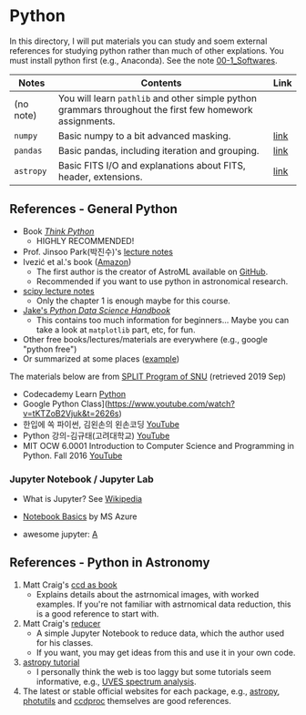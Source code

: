# Python

In this directory, I will put materials you can study and soem external references for studying python rather than much of other explations. You must install python first (e.g., Anaconda). See the note [00-1_Softwares](https://github.com/ysBach/AO2019/blob/master/Notebooks/00-1_Softwares.md).



| Notes       | Contents                                                     | Link                                                         |
| ----------- | ------------------------------------------------------------ | ------------------------------------------------------------ |
| (no note)   | You will learn ``pathlib`` and other simple python grammars throughout the first few homework assignments. |                                                              |
| ``numpy``   | Basic numpy to a bit advanced masking.                       | [link](https://nbviewer.jupyter.org/github/ysBach/AO2019/blob/master/Notebooks/python_prep/01-numpy.ipynb) |
| ``pandas``  | Basic pandas, including iteration and grouping.              | [link](https://nbviewer.jupyter.org/github/ysBach/AO2019/blob/master/Notebooks/python_prep/02-pandas.ipynb) |
| ``astropy`` | Basic FITS I/O and explanations about FITS, header, extensions. | [link](https://nbviewer.jupyter.org/github/ysBach/AO2019/blob/master/Notebooks/python_prep/03-FITS_and_astropy.ipynb) |

## References - General Python

* Book [_Think Python_](https://greenteapress.com/wp/think-python-2e/) 
  * HIGHLY RECOMMENDED!
* Prof. Jinsoo Park(박진수)'s [lecture notes](https://github.com/jinsooya/lecture-notes)
* Ivezić et al.'s book ([Amazon](https://www.amazon.com/Statistics-Mining-Machine-Learning-Astronomy/dp/0691198306/)) 
  * The first author is the creator of AstroML available on [GitHub](https://github.com/astroML/astroML).
  * Recommended if you want to use python in astronomical research.
* [scipy lecture notes](https://scipy-lectures.org/)
  * Only the chapter 1 is enough maybe for this course.
* [Jake's _Python Data Science Handbook_](https://github.com/jakevdp/PythonDataScienceHandbook/tree/master/) 
  * This contains too much information for beginners... Maybe you can take a look at ``matplotlib`` part, etc, for fun.
* Other free books/lectures/materials are everywhere (e.g., google "python free")
* Or summarized at some places ([example](https://www.techrepublic.com/resource-library/whitepapers/getting-started-with-python-a-list-of-free-resources/#ftag=CAD-00-10aag7f))



The materials below are from [SPLIT Program of SNU](https://eng.snu.ac.kr/reserve/split-program) (retrieved 2019 Sep)

* Codecademy Learn [Python](https://www.codecademy.com/learn/learn-python)
* Google Python Class](https://www.youtube.com/watch?v=tKTZoB2Vjuk&t=2626s)
* 한입에 쏙 파이썬, 김왼손의 왼손코딩 [YouTube](https://www.youtube.com/playlist?list=PLGPF8gvWLYyontH0PECIUFFUdvATXWQEL)
* Python 강의-김규태(고려대학교) [YouTube](https://www.youtube.com/playlist?list=PLB2ZAVLNuRBN9VCRVzDv6EFohXCWQxT-U)
* MIT OCW 6.0001 Introduction to Computer Science and Programming in Python. Fall 2016 [YouTube](https://www.youtube.com/playlist?list=PLUl4u3cNGP63WbdFxL8giv4yhgdMGaZNA)



### Jupyter Notebook / Jupyter Lab

* What is Jupyter? See [Wikipedia](https://en.wikipedia.org/wiki/Project_Jupyter#Products)

* [Notebook Basics](https://nbviewer.jupyter.org/github/jupyter/notebook/blob/master/docs/source/examples/Notebook/Notebook%20Basics.ipynb) by MS Azure
* awesome jupyter: [A](https://github.com/markusschanta/awesome-jupyter)



## References - Python in Astronomy

1. Matt Craig's [ccd as book](https://mwcraig.github.io/ccd-as-book/00-00-Preface)
   - Explains details about the astrnomical images, with worked examples. If you're not familiar with astrnomical data reduction, this is a good reference to start with.
2. Matt Craig's [reducer](https://reducer.readthedocs.io/en/latest/)
   - A simple Jupyter Notebook to reduce data, which the author used for his classes.
   - If you want, you may get ideas from this and use it in your own code.
3. [astropy tutorial](http://learn.astropy.org/)
   - I personally think the web is too laggy but some tutorials seem informative, e.g., [UVES spectrum analysis](http://learn.astropy.org/rst-tutorials/UVES.html?highlight=filtertutorials).
4. The latest or stable official websites for each package, e.g., [astropy](http://docs.astropy.org/en/stable/), [photutils](https://photutils.readthedocs.io/en/latest/) and [ccdproc](https://ccdproc.readthedocs.io/en/latest/) themselves are good references.



